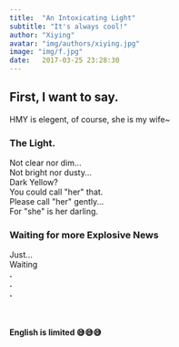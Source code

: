 ```yaml
---
title:  "An Intoxicating Light"
subtitle: "It's always cool!"
author: "Xiying"
avatar: "img/authors/xiying.jpg"
image: "img/f.jpg"
date:   2017-03-25 23:28:30
---
```


## First, I want to say.
HMY is elegent, of course, she is my wife~

### The Light.
Not clear nor dim...  
Not bright nor dusty...  
Dark Yellow?  
You could call "her" that.  
Please call "her" gently...  
For "she" is her darling.

### Waiting for more Explosive News
Just...   
Waiting  
__.__  
__.__    
__.__  
<br />  
<br />
__English is limited 😅😅😅__